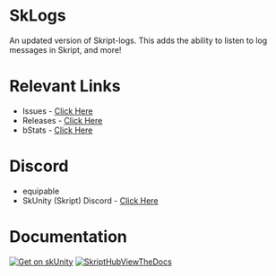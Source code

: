 # SkLogs
An updated version of Skript-logs. This adds the ability to listen to log messages in Skript, and more!

# Relevant Links
- Issues - [Click Here](https://github.com/EquipableMC/SkLogs/issues)
- Releases - [Click Here](https://github.com/EquipableMC/SkLogs/releases)
- bStats - [Click Here](https://bstats.org/plugin/bukkit/SkLogs/20924)

# Discord
- equipable
- SkUnity (Skript) Discord - [Click Here](https://discord.gg/skript)

# Documentation

[![Get on skUnity](https://docs.skunity.com/skunity/library/Docs/Assets/assets/images/buttons/v2/get-the-syntax-square.png)](https://docs.skunity.com/syntax/search/addon:SkLogs)
[![SkriptHubViewTheDocs](http://skripthub.net/static/addon/ViewTheDocsButton.png)](http://skripthub.net/docs/?addon=SkLogs)

